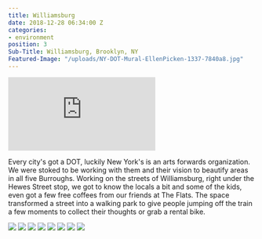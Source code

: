```yaml
---
title: Williamsburg
date: 2018-12-28 06:34:00 Z
categories:
- environment
position: 3
Sub-Title: Williamsburg, Brooklyn, NY
Featured-Image: "/uploads/NY-DOT-Mural-EllenPicken-1337-7840a8.jpg"
---
```


<iframe src="https://player.vimeo.com/video/304025821" frameborder="0" webkitallowfullscreen mozallowfullscreen allowfullscreen></iframe>

Every city's got a DOT, luckily New York's is an arts forwards organization. We were stoked to be working with them and their vision to beautify areas in all five Burroughs. Working on the streets of Williamsburg, right under the Hewes Street stop, we got to know the locals a bit and some of the kids, even got a few free coffees from our friends at The Flats. The space transformed a street into a walking park to give people jumping off the train a few moments to collect their thoughts or grab a rental bike.

<div class="gallery" data-columns="3">
<img src="/uploads/NY-DOT-Mural-EllenPicken-1001.jpg" />
<img src="/uploads/NY-DOT-Mural-EllenPicken-1056.jpg" />
<img src="/uploads/NY-DOT-Mural-EllenPicken-1003.jpg" />
<img src="/uploads/NY-DOT-Mural-EllenPicken-1010.jpg" />
<img src="/uploads/NY-DOT-Mural-EllenPicken-1054.jpg" />
<img src="/uploads/NYC-DOT-Mural-0130x.jpg" />
<img src="/uploads/NY-DOT-Mural-EllenPicken-1321.jpg" />
<img src="/uploads/NYC-DOT-Mural-0119x.jpg" />
</div>